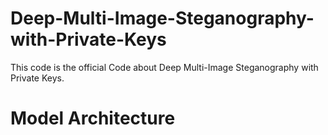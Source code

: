 # Deep-Multi-Image-Steganography-with-Private-Keys
This code is the official Code about Deep Multi-Image Steganography with Private Keys.
# Model Architecture
